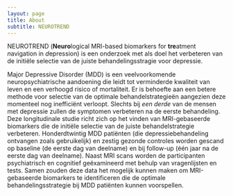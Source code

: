 ```yaml
---
layout: page
title: About
subtitle: NEUROTREND
---
```


NEUROTREND (**Neuro**logical MRI-based biomarkers for **tre**atment *n*avigation in *d*epression) is een onderzoek met als doel het verbeteren van de initiële selectie van de juiste behandelingsstragie voor depressie.

Major Depressive Disorder (MDD) is een veelvoorkomende neuropsychiatrische aandoening die leidt tot verminderde kwaliteit van leven en een verhoogd risico of mortaliteit. Er is behoefte aan een betere methode voor selectie van de optimale behandelstrategieën aangezien deze momenteel nog inefficiënt verloopt. Slechts bij *een derde* van de mensen met depressie zullen de symptomen verbeteren na de eerste behandeling. Deze longitudinale studie richt zich op het vinden van MRI-gebaseerde biomarkers die de initiële selectie van de juiste behandelstrategie verbeteren. Honderdtwintig MDD patiënten (die depressiebehandeling ontvangen zoals gebruikelijk) en zestig gezonde controles worden gescand op baseline (de eerste dag van deelname) en bij follow-up (één jaar na de eerste dag van deelname). Naast MRI scans worden de participanten psychiatrisch en cognitief geëxamineerd met behulp van vragenlijsten en tests. Samen zouden deze data het mogelijk kunnen maken om MRI-gebaseerde biomarkers te identificeren die de optimale behandelingsstrategie bij MDD patiënten kunnen voorspellen.
